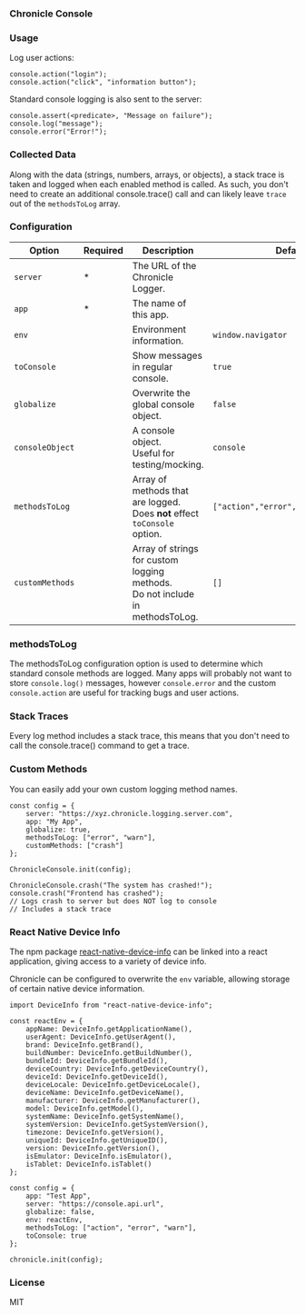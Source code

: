### Chronicle Console

### Usage

Log user actions:

```
console.action("login");
console.action("click", "information button");
```

Standard console logging is also sent to the server:

```
console.assert(<predicate>, "Message on failure");
console.log("message");
console.error("Error!");
```

### Collected Data

Along with the data (strings, numbers, arrays, or objects), a stack trace is taken and logged when each enabled method is called. As such, you don't need to create an additional console.trace() call and can likely leave `trace` out of the `methodsToLog` array.

### Configuration

| Option          | Required | Description                                                                     | Default                              |
| --------------- | -------- | ------------------------------------------------------------------------------- | ------------------------------------ |
| `server`        | \*       | The URL of the Chronicle Logger.                                                |                                      |
| `app`           | \*       | The name of this app.                                                           |                                      |
| `env`           |          | Environment information.                                                        | `window.navigator`                   |
| `toConsole`     |          | Show messages in regular console.                                               | `true`                               |
| `globalize`     |          | Overwrite the global console object.                                            | `false`                              |
| `consoleObject` |          | A console object.<br>Useful for testing/mocking.                                | `console`                            |
| `methodsToLog`  |          | Array of methods that are logged.<br>Does **not** effect `toConsole` option.    | `["action","error","warn","assert"]` |
| `customMethods` |          | Array of strings for custom logging methods.<br>Do not include in methodsToLog. | `[]`                                 |

### methodsToLog

The methodsToLog configuration option is used to determine which standard console methods are logged. Many apps will probably not want to store `console.log()` messages, however `console.error` and the custom `console.action` are useful for tracking bugs and user actions.

### Stack Traces

Every log method includes a stack trace, this means that you don't need to call the console.trace() command to get a trace.

### Custom Methods

You can easily add your own custom logging method names.

```
const config = {
    server: "https://xyz.chronicle.logging.server.com",
    app: "My App",
    globalize: true,
    methodsToLog: ["error", "warn"],
    customMethods: ["crash"]
};

ChronicleConsole.init(config);

ChronicleConsole.crash("The system has crashed!");
console.crash("Frontend has crashed");
// Logs crash to server but does NOT log to console
// Includes a stack trace
```

### React Native Device Info

The npm package [react-native-device-info](https://github.com/rebeccahughes/react-native-device-info) can be linked into a react application, giving access to a variety of device info.

Chronicle can be configured to overwrite the `env` variable, allowing storage of certain native device information.

```
import DeviceInfo from "react-native-device-info";

const reactEnv = {
    appName: DeviceInfo.getApplicationName(),
    userAgent: DeviceInfo.getUserAgent(),
    brand: DeviceInfo.getBrand(),
    buildNumber: DeviceInfo.getBuildNumber(),
    bundleId: DeviceInfo.getBundleId(),
    deviceCountry: DeviceInfo.getDeviceCountry(),
    deviceId: DeviceInfo.getDeviceId(),
    deviceLocale: DeviceInfo.getDeviceLocale(),
    deviceName: DeviceInfo.getDeviceName(),
    manufacturer: DeviceInfo.getManufacturer(),
    model: DeviceInfo.getModel(),
    systemName: DeviceInfo.getSystemName(),
    systemVersion: DeviceInfo.getSystemVersion(),
    timezone: DeviceInfo.getVersion(),
    uniqueId: DeviceInfo.getUniqueID(),
    version: DeviceInfo.getVersion(),
    isEmulator: DeviceInfo.isEmulator(),
    isTablet: DeviceInfo.isTablet()
};

const config = {
    app: "Test App",
    server: "https://console.api.url",
    globalize: false,
    env: reactEnv,
    methodsToLog: ["action", "error", "warn"],
    toConsole: true
};

chronicle.init(config);
```

### License

MIT
